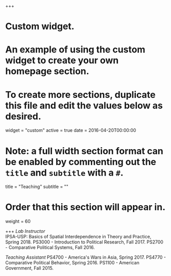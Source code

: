 +++
# Custom widget.
# An example of using the custom widget to create your own homepage section.
# To create more sections, duplicate this file and edit the values below as desired.
widget = "custom"
active = true
date = 2016-04-20T00:00:00

# Note: a full width section format can be enabled by commenting out the `title` and `subtitle` with a `#`.
title = "Teaching"
subtitle = ""

# Order that this section will appear in.
weight = 60

+++
*Lab Instructor*  
IPSA-USP: Basics of Spatial Interdependence in Theory and Practice, Spring 2018.
PS3000 - Introduction to Political Research, Fall 2017.
PS2700 - Comparative Political Systems, Fall 2016.

*Teaching Assistant*
PS4700 - America's Wars in Asia, Spring 2017.
PS4770 - Comparative Political Behavior, Spring 2016.
PS1100 - American Government, Fall 2015.
